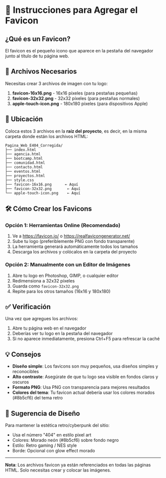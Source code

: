 # 📌 Instrucciones para Agregar el Favicon

## ¿Qué es un Favicon?
El favicon es el pequeño icono que aparece en la pestaña del navegador junto al título de tu página web.

## 🎨 Archivos Necesarios

Necesitas crear 3 archivos de imagen con tu logo:

1. **favicon-16x16.png** - 16x16 píxeles (para pestañas pequeñas)
2. **favicon-32x32.png** - 32x32 píxeles (para pestañas normales)
3. **apple-touch-icon.png** - 180x180 píxeles (para dispositivos Apple)

## 📁 Ubicación

Coloca estos 3 archivos en la **raíz del proyecto**, es decir, en la misma carpeta donde están los archivos HTML:

```
Pagina_Web_E404_Corregida/
├── index.html
├── agencia.html
├── bootcamp.html
├── comunidad.html
├── contacto.html
├── eventos.html
├── proyectos.html
├── style.css
├── favicon-16x16.png      ← Aquí
├── favicon-32x32.png       ← Aquí
└── apple-touch-icon.png    ← Aquí
```

## 🛠️ Cómo Crear los Favicons

### Opción 1: Herramientas Online (Recomendado)
1. Ve a https://favicon.io/ o https://realfavicongenerator.net/
2. Sube tu logo (preferiblemente PNG con fondo transparente)
3. La herramienta generará automáticamente todos los tamaños
4. Descarga los archivos y colócalos en la carpeta del proyecto

### Opción 2: Manualmente con un Editor de Imágenes
1. Abre tu logo en Photoshop, GIMP, o cualquier editor
2. Redimensiona a 32x32 píxeles
3. Guarda como `favicon-32x32.png`
4. Repite para los otros tamaños (16x16 y 180x180)

## ✅ Verificación

Una vez que agregues los archivos:
1. Abre tu página web en el navegador
2. Deberías ver tu logo en la pestaña del navegador
3. Si no aparece inmediatamente, presiona Ctrl+F5 para refrescar la caché

## 💡 Consejos

- **Diseño simple**: Los favicons son muy pequeños, usa diseños simples y reconocibles
- **Alto contraste**: Asegúrate de que tu logo sea visible en fondos claros y oscuros
- **Formato PNG**: Usa PNG con transparencia para mejores resultados
- **Colores del tema**: Tu favicon actual debería usar los colores morados (#8b5cf6) del tema retro

## 🎨 Sugerencia de Diseño

Para mantener la estética retro/cyberpunk del sitio:
- Usa el número "404" en estilo pixel art
- Colores: Morado neón (#8b5cf6) sobre fondo negro
- Estilo: Retro gaming / NES style
- Borde: Opcional con glow effect morado

---

**Nota**: Los archivos favicon ya están referenciados en todas las páginas HTML. Solo necesitas crear y colocar las imágenes.
